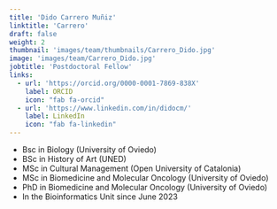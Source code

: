 ```yaml
---
title: 'Dido Carrero Muñiz'
linktitle: 'Carrero'
draft: false
weight: 2
thumbnail: 'images/team/thumbnails/Carrero_Dido.jpg'
image: 'images/team/Carrero_Dido.jpg'
jobtitle: 'Postdoctoral Fellow'
links:
  - url: 'https://orcid.org/0000-0001-7869-838X'
    label: ORCID
    icon: "fab fa-orcid"
  - url: 'https://www.linkedin.com/in/didocm/'
    label: LinkedIn
    icon: "fab fa-linkedin"
---
```


- Bsc in Biology (University of Oviedo)
- BSc in History of Art (UNED)
- MSc in Cultural Management (Open University of Catalonia)
- MSc in Biomedicine and Molecular Oncology (University of Oviedo)
- PhD in Biomedicine and Molecular Oncology (University of Oviedo)
- In the Bioinformatics Unit since June 2023
